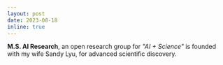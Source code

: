 ```yaml
---
layout: post
date: 2023-08-18
inline: true
---
```


**M.S. AI Research**, an open research group for _"AI + Science"_ is founded with my wife Sandy Lyu, for advanced scientific discovery. 